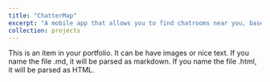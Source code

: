 ```yaml
---
title: "ChatterMap"
excerpt: "A mobile app that allows you to find chatrooms near you, based on the University of Melbourne.<br/><img src='/images/chatter_logo.png' width='500'>"
collection: projects
---
```


This is an item in your portfolio. It can be have images or nice text. If you name the file .md, it will be parsed as markdown. If you name the file .html, it will be parsed as HTML. 
